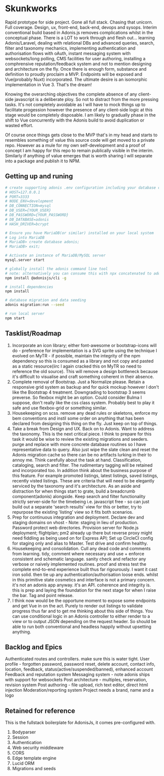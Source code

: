 # Skunkworks

Rapid prototype for side project. Gone all full stack. Chasing that unicorn. Full coverage. Design, ux, front-end, back-end, devops and sysops. Interim conventional build based in Adonis.js removes complications whilst in the conceptual phase. There is a LOT to work through and flesh out... learning Adonis/Laravel, dealing with relational DBs and advanced queries, search, filter and taxonomy mechanics, implementing authentication and authorisation flows with oAuth, instant messaging system with websockets/long polling, CMS facilities for user authoring, installing a comphrensive reputation/feedback system and not to mention designing and architecture on the fly. Once there is enough form, substance and definition to proudly proclaim a MVP. Endpoints will be exposed and Vue(probably Nuxt) incorporated. The ultimate desire is an isomorphic implementation in Vue 3. That's the dream!

Knowing the overarching objectives the complete absence of any client-side javascript is a deliberate ploy. So not to distract from the more pressing tasks. It's not completely avoidable as I will have to mock things up to facilitate progession however the presence of any client-side logic at this stage would be completely disposable. I am likely to gradually phase in the shift to Vue concurrently with the Adonis build to avoid duplication or wasted effort.

Of course once things gets close to the MVP that's in my head and starts to resembles something of value this source code will get moved to a private repo. However as a mule for my own self-development and a proof of concept I am happy for this repo to remain publically visible in the interim. Similarly if anything of value emerges that is worth sharing I will separate into a package and publish it to NPM.

## Getting up and runing

```bash
# create supporting adonis .env configuration including your database credentials - consult the https://adonisjs.com/ documentation for an example
# HOST=127.0.0.1
# PORT=3333
# NODE_ENV=development
# DB_CONNECTION=mysql
# DB_USER={YOUR_USER}
# DB_PASSWORD={YOUR_PASSWORD}
# DB_DATABASE=adonis
# HASH_DRIVER=bcrypt

# Ensure you have MariaDB(or similar) installed on your local system
# Log into MariaDB
# MariaDB> create database adonis;
# MariaDB> exit;

# Activate an instance of MariaDB/MySQL server
mysql.server start

# globally install the adonis command line tool
# note: alternatively you can consume this with npx concatenated to adonis commands
npm install @adonisjs/cli -g

# install dependencies
npm install

# database migration and data seeding
adonis migration:run --seed

# run local server
npm start
```

## Tasklist/Roadmap

1. Incorporate an icon library; either font-awesome or bootstrap-icons will do - preference for implementation is a SVG sprite using the technique I evolved on MyTR - if possible, maintain the integrity of the npm dependency so this is consumed as a library and not copy and pasted as a static resource(iirc I again cracked this on MyTR so need to reference the old source). This will remove a design bottleneck because it's difficult to visualise and craft something coherent in their absence.
2. Complete removal of Bootstrap. Just a Normalize please. Retain a responsive grid system as backup and for quick mockup however I don't like the Bootstrap 4 treatment. Downgrading to bootstrap 3 seems preverse. So flexbox might be an option. Could consider Bulma I suppose, don't really like the css class system. Probably best to play it safe and use flexbox-grid or something similar.
3. Housekeeping on scss. remove any dead rules or skeletons, enforce my bem conventions and instil some order on anything that has been declared from designing this thing on the fly. Just keep on top of things.
4. Take a break from Design and UX. Back on to Adonis. Want to address the taxonomy. This is the next critical piece. I think to prepare for this task it would be wise to review the existing migrations and seeders. purge and replace with more concrete database routines so I have representative data to query. Also just wipe the slate clean and reset the Adonis migration cache so there can be no artifacts lurking in their to annoy me. Think carefully about the task at hand. Classification, cataloging, search and filter. The rudimentary tagging will be retained and incorporated too. In addition think about the business purpose of this feature. For example promoted listings, latest listings, saved listings, recently visted listings. These are criteria that will need to be elegantly serviced by the taxonomy and it's architecture. As an aside and distraction for when things start to grate, build a breadcrumb component(adonis) alongside. Keep search and filter functionality strictly server-side for the timebeing i.e. javascript free - so can just build out a separate 'search results' view for this or better, try to repurpose the existing 'listing' view so it fits both scenarios.
5. Prep for continuous integration and deployment. Declare dev and staging domains on vhost - Note: staging in lieu of production. Password protect web directories. Provision server for Node.js deployment; flightplan; pm2 already up there but reverse proxy might need fiddling as being used on for Express API; Set up CircleCI config for staging only and alias to Master. Test drive and confirm healthy.
7. Housekeeping and consolidation. Cull any dead code and comments from learning. tidy, comment where necessary and use + enforce consistent and schematic language. sanity check and refactor any verbose or naively implemented routines. proof and stress test the complete end-to-end experience built thus far rigourously. I want it cast iron solid. then tie up any authentication/authorisation loose ends. whilst in this primitive state cosmetics and interface is not a primary concern. it's not an adonis app anyway. it's an API. coherence and integrity is. this is prep and laying the foundation for the next stage for when I raise the bar. Tag and point release.
5. I think now would be the opportune moment to expose some endpoints and get Vue in on the act. Purely to render out listings to validate progress thus far and to get me thinking about this side of things. You can use conditional logic in an Adonis controller to either render to a view or to output JSON depending on the request header. So should be able to run both conventional and headless happily without upsetting anything.

## Backlog and Epics
Authenticated routes and controllers. make sure this is water tight.
User profile - forgotten password, password reset, delete account, contact info, location, feedback, status(active/suspended/banned), enhanced account
Feedback and reputation system
Messaging system - note adonis ships with support for websockets 
Post architecture - multiples, reservation, revision system
Post authoring - file upload, rich text editor, direct html injection
Moderation/reporting system
Project needs a brand, name and a logo


## Retained for reference
This is the fullstack boilerplate for AdonisJs, it comes pre-configured with.

1. Bodyparser
2. Session
3. Authentication
4. Web security middleware
5. CORS
6. Edge template engine
7. Lucid ORM
8. Migrations and seeds
